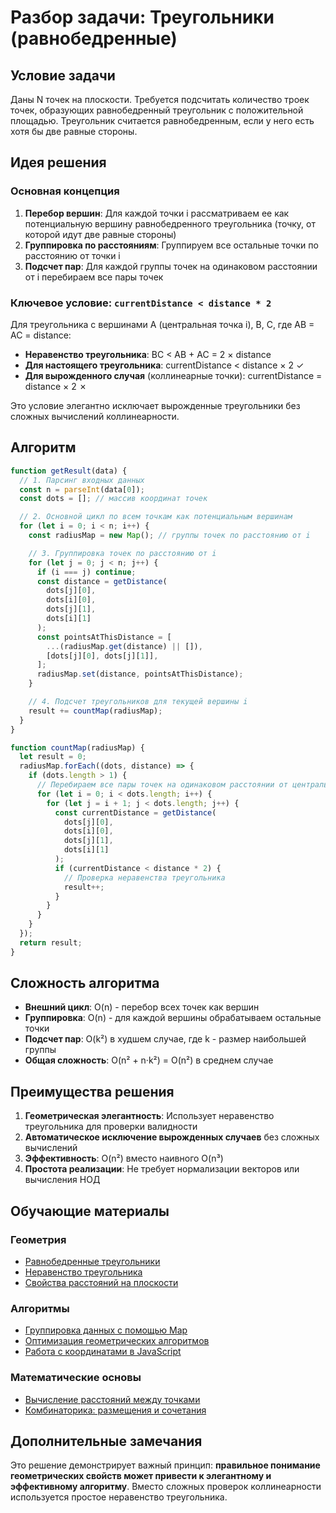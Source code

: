 # Разбор задачи: Треугольники (равнобедренные)

## Условие задачи

Даны N точек на плоскости. Требуется подсчитать количество троек точек, образующих равнобедренный треугольник с положительной площадью. Треугольник считается равнобедренным, если у него есть хотя бы две равные стороны.

## Идея решения

### Основная концепция

1. **Перебор вершин**: Для каждой точки i рассматриваем ее как потенциальную вершину равнобедренного треугольника (точку, от которой идут две равные стороны)
2. **Группировка по расстояниям**: Группируем все остальные точки по расстоянию от точки i
3. **Подсчет пар**: Для каждой группы точек на одинаковом расстоянии от i перебираем все пары точек

### Ключевое условие: `currentDistance < distance * 2`

Для треугольника с вершинами A (центральная точка i), B, C, где AB = AC = distance:

- **Неравенство треугольника**: BC < AB + AC = 2 × distance
- **Для настоящего треугольника**: currentDistance < distance × 2 ✓
- **Для вырожденного случая** (коллинеарные точки): currentDistance = distance × 2 ✗

Это условие элегантно исключает вырожденные треугольники без сложных вычислений коллинеарности.

## Алгоритм

```javascript
function getResult(data) {
  // 1. Парсинг входных данных
  const n = parseInt(data[0]);
  const dots = []; // массив координат точек

  // 2. Основной цикл по всем точкам как потенциальным вершинам
  for (let i = 0; i < n; i++) {
    const radiusMap = new Map(); // группы точек по расстоянию от i

    // 3. Группировка точек по расстоянию от i
    for (let j = 0; j < n; j++) {
      if (i === j) continue;
      const distance = getDistance(
        dots[j][0],
        dots[i][0],
        dots[j][1],
        dots[i][1]
      );
      const pointsAtThisDistance = [
        ...(radiusMap.get(distance) || []),
        [dots[j][0], dots[j][1]],
      ];
      radiusMap.set(distance, pointsAtThisDistance);
    }

    // 4. Подсчет треугольников для текущей вершины i
    result += countMap(radiusMap);
  }
}

function countMap(radiusMap) {
  let result = 0;
  radiusMap.forEach((dots, distance) => {
    if (dots.length > 1) {
      // Перебираем все пары точек на одинаковом расстоянии от центральной точки
      for (let i = 0; i < dots.length; i++) {
        for (let j = i + 1; j < dots.length; j++) {
          const currentDistance = getDistance(
            dots[j][0],
            dots[i][0],
            dots[j][1],
            dots[i][1]
          );
          if (currentDistance < distance * 2) {
            // Проверка неравенства треугольника
            result++;
          }
        }
      }
    }
  });
  return result;
}
```

## Сложность алгоритма

- **Внешний цикл**: O(n) - перебор всех точек как вершин
- **Группировка**: O(n) - для каждой вершины обрабатываем остальные точки
- **Подсчет пар**: O(k²) в худшем случае, где k - размер наибольшей группы
- **Общая сложность**: O(n² + n·k²) = O(n²) в среднем случае

## Преимущества решения

1. **Геометрическая элегантность**: Использует неравенство треугольника для проверки валидности
2. **Автоматическое исключение вырожденных случаев** без сложных вычислений
3. **Эффективность**: O(n²) вместо наивного O(n³)
4. **Простота реализации**: Не требует нормализации векторов или вычисления НОД

## Обучающие материалы

### Геометрия

- [Равнобедренные треугольники](https://ru.wikipedia.org/wiki/Равнобедренный_треугольник)
- [Неравенство треугольника](https://ru.wikipedia.org/wiki/Неравенство_треугольника)
- [Свойства расстояний на плоскости](https://e-maxx.ru/algo/geometry_elementary)

### Алгоритмы

- [Группировка данных с помощью Map](https://developer.mozilla.org/ru/docs/Web/JavaScript/Reference/Global_Objects/Map)
- [Оптимизация геометрических алгоритмов](https://habr.com/ru/articles/144921/)
- [Работа с координатами в JavaScript](https://learn.javascript.ru/coordinates)

### Математические основы

- [Вычисление расстояний между точками](https://mathworld.wolfram.com/Distance.html)
- [Комбинаторика: размещения и сочетания](https://ru.wikipedia.org/wiki/Размещения_и_сочетания)

## Дополнительные замечания

Это решение демонстрирует важный принцип: **правильное понимание геометрических свойств может привести к элегантному и эффективному алгоритму**. Вместо сложных проверок коллинеарности используется простое неравенство треугольника.
